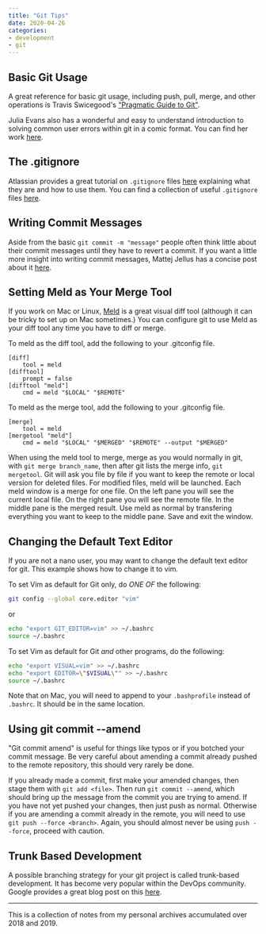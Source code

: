 ```yaml
---
title: "Git Tips"
date: 2020-04-26
categories:
- development
- git
---
```


## Basic Git Usage

A great reference for basic git usage, including push, pull, merge, and other operations is Travis Swicegood's ["Pragmatic Guide to Git"](https://pragprog.com/book/pg_git/pragmatic-guide-to-git).

Julia Evans also has a wonderful and easy to understand introduction to solving common user errors within git in a comic format. You can find her work [here](https://wizardzines.com/zines/oh-shit-git/).

## The .gitignore

Atlassian provides a great tutorial on `.gitignore` files [here](https://www.atlassian.com/git/tutorials/saving-changes/gitignore) explaining what they are and how to use them. You can find a collection of useful `.gitignore` files [here](https://github.com/github/gitignore).

## Writing Commit Messages

Aside from the basic `git commit -m "message"` people often think little about their commit messages until they have to revert a commit. If you want a little more insight into writing commit messages, Mattej Jellus has a concise post about it [here](https://juffalow.com/other/write-good-git-commit-message).

## Setting Meld as Your Merge Tool

If you work on Mac or Linux, [Meld](https://meldmerge.org/) is a great visual diff tool (although it can be tricky to set up on Mac sometimes.) You can configure git to use Meld as your diff tool any time you have to diff or merge.

To meld as the diff tool, add the following to your .gitconfig file.

```
[diff]
    tool = meld
[difftool]
    prompt = false
[difftool "meld"]
    cmd = meld "$LOCAL" "$REMOTE"
```

To meld as the merge tool, add the following to your .gitconfig file.

```
[merge]
    tool = meld
[mergetool "meld"]
    cmd = meld "$LOCAL" "$MERGED" "$REMOTE" --output "$MERGED"
```

When using the meld tool to merge, merge as you would normally in git, with `git merge branch_name`, then after git lists the merge info, `git mergetool`. Git will ask you file by file if you want to keep the remote or local version for deleted files. For modified files, meld will be launched. Each meld window is a merge for one file. On the left pane you will see the current local file. On the right pane you will see the remote file. In the middle pane is the merged result. Use meld as normal by transfering everything you want to keep to the middle pane. Save and exit the window.

## Changing the Default Text Editor 

If you are not a nano user, you may want to change the default text editor for git. This example shows how to change it to vim.

To set Vim as default for Git only, do *ONE OF* the following:

```bash
git config --global core.editor "vim"
```

or

```bash
echo "export GIT_EDITOR=vim" >> ~/.bashrc
source ~/.bashrc
```

To set Vim as default for Git _and_ other programs, do the following:

```bash
echo "export VISUAL=vim" >> ~/.bashrc
echo "export EDITOR=\"$VISUAL\"" >> ~/.bashrc
source ~/.bashrc
```

Note that on Mac, you will need to append to your `.bashprofile` instead of `.bashrc`. It should be in the same location.

## Using git commit --amend

"Git commit amend" is useful for things like typos or if you botched your commit message. Be very careful about amending a commit already pushed to the remote repository, this should very rarely be done.

If you already made a commit, first make your amended changes, then stage them with `git add <file>`. Then run `git commit --amend`, which should bring up the message from the commit you are trying to amend. If you have not yet pushed your changes, then just push as normal. Otherwise if you are amending a commit already in the remote, you will need to use `git push --force <branch>`. Again, you should almost never be using `push --force`, proceed with caution.

## Trunk Based Development

A possible branching strategy for your git project is called trunk-based development. It has become very popular within the DevOps community. Google provides a great blog post on this [here](https://cloud.google.com/solutions/devops/devops-tech-trunk-based-development).

---

This is a collection of notes from my personal archives accumulated over 2018 and 2019.
